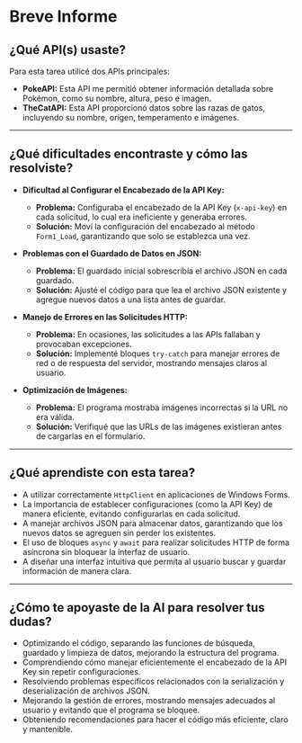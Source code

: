 # Breve Informe  

## ¿Qué API(s) usaste?  
Para esta tarea utilicé dos APIs principales:  
- **PokeAPI:** Esta API me permitió obtener información detallada sobre Pokémon, como su nombre, altura, peso e imagen.  
- **TheCatAPI:** Esta API proporcionó datos sobre las razas de gatos, incluyendo su nombre, origen, temperamento e imágenes.  

---

## ¿Qué dificultades encontraste y cómo las resolviste?  

- **Dificultad al Configurar el Encabezado de la API Key:**  
  - **Problema:** Configuraba el encabezado de la API Key (`x-api-key`) en cada solicitud, lo cual era ineficiente y generaba errores.  
  - **Solución:** Moví la configuración del encabezado al método `Form1_Load`, garantizando que solo se establezca una vez.  

- **Problemas con el Guardado de Datos en JSON:**  
  - **Problema:** El guardado inicial sobrescribía el archivo JSON en cada guardado.  
  - **Solución:** Ajusté el código para que lea el archivo JSON existente y agregue nuevos datos a una lista antes de guardar.  

- **Manejo de Errores en las Solicitudes HTTP:**  
  - **Problema:** En ocasiones, las solicitudes a las APIs fallaban y provocaban excepciones.  
  - **Solución:** Implementé bloques `try-catch` para manejar errores de red o de respuesta del servidor, mostrando mensajes claros al usuario.  

- **Optimización de Imágenes:**  
  - **Problema:** El programa mostraba imágenes incorrectas si la URL no era válida.  
  - **Solución:** Verifiqué que las URLs de las imágenes existieran antes de cargarlas en el formulario.  

---

## ¿Qué aprendiste con esta tarea?  

- A utilizar correctamente `HttpClient` en aplicaciones de Windows Forms.  
- La importancia de establecer configuraciones (como la API Key) de manera eficiente, evitando configurarlas en cada solicitud.  
- A manejar archivos JSON para almacenar datos, garantizando que los nuevos datos se agreguen sin perder los existentes.  
- El uso de bloques `async` y `await` para realizar solicitudes HTTP de forma asíncrona sin bloquear la interfaz de usuario.  
- A diseñar una interfaz intuitiva que permita al usuario buscar y guardar información de manera clara.  

---

## ¿Cómo te apoyaste de la AI para resolver tus dudas?  

- Optimizando el código, separando las funciones de búsqueda, guardado y limpieza de datos, mejorando la estructura del programa.  
- Comprendiendo cómo manejar eficientemente el encabezado de la API Key sin repetir configuraciones.  
- Resolviendo problemas específicos relacionados con la serialización y deserialización de archivos JSON.  
- Mejorando la gestión de errores, mostrando mensajes adecuados al usuario y evitando que el programa se bloquee.  
- Obteniendo recomendaciones para hacer el código más eficiente, claro y mantenible.  
